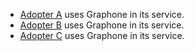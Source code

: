 * [Adopter A](https://example.com) uses Graphone in its service.
* [Adopter B](https://example.com) uses Graphone in its service.
* [Adopter C](https://example.com) uses Graphone in its service.
